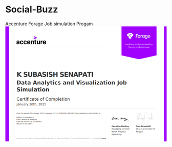 # Social-Buzz
Accenture Forage Job simulation Progam
![image alt](https://github.com/ksubasish/Social-Buzz/blob/main/Screenshot%202025-01-20%20162312.png?raw=true)
